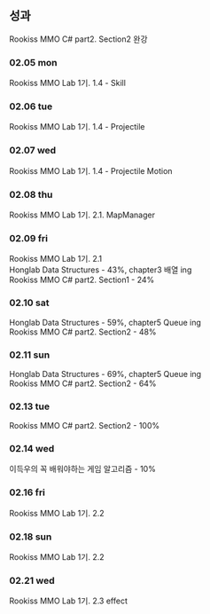 ## 성과
Rookiss MMO C# part2. Section2 완강<br>

### 02.05 mon
Rookiss MMO Lab 1기. 1.4 - Skill

### 02.06 tue
Rookiss MMO Lab 1기. 1.4 - Projectile

### 02.07 wed
Rookiss MMO Lab 1기. 1.4 - Projectile Motion

### 02.08 thu
Rookiss MMO Lab 1기. 2.1. MapManager

### 02.09 fri
Rookiss MMO Lab 1기. 2.1<br>
Honglab Data Structures - 43%, chapter3 배열 ing<br>
Rookiss MMO C# part2. Section1 - 24%

### 02.10 sat
Honglab Data Structures - 59%, chapter5 Queue ing<br>
Rookiss MMO C# part2. Section2 - 48%

### 02.11 sun
Honglab Data Structures - 69%, chapter5 Queue ing<br>
Rookiss MMO C# part2. Section2 - 64%

### 02.13 tue
Rookiss MMO C# part2. Section2 - 100%

### 02.14 wed
이득우의 꼭 배워야하는 게임 알고리즘 - 10%

### 02.16 fri
Rookiss MMO Lab 1기. 2.2

### 02.18 sun
Rookiss MMO Lab 1기. 2.2

### 02.21 wed
Rookiss MMO Lab 1기. 2.3 effect
